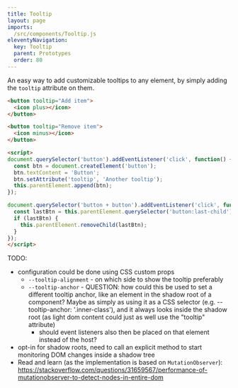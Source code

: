 ```yaml
---
title: Tooltip
layout: page
imports:
  /src/components/Tooltip.js
eleventyNavigation:
  key: Tooltip
  parent: Prototypes
  order: 80
---
```


An easy way to add customizable tooltips to any element, by simply adding the `tooltip` attribute on them.

<render-example></render-example>
```html
<button tooltip="Add item">
  <icon plus></icon>
</button>

<button tooltip="Remove item">
  <icon minus></icon>
</button>

<script>
document.querySelector('button').addEventListener('click', function() {
  const btn = document.createElement('button');
  btn.textContent = 'Button';
  btn.setAttribute('tooltip', 'Another tooltip');
  this.parentElement.append(btn);
});

document.querySelector('button + button').addEventListener('click', function() {
  const lastBtn = this.parentElement.querySelector('button:last-child');
  if (lastBtn) {
    this.parentElement.removeChild(lastBtn);
  }
});
</script>
```

TODO:
- configuration could be done using CSS custom props
  - `--tooltip-alignment` - on which side to show the tooltip preferably
  - `--tooltip-anchor` - QUESTION: how could this be used to set a different tooltip anchor, like an element in the shadow root of a component? Maybe as simply as using it as a CSS selector (e.g. --tooltip-anchor: '.inner-class'), and it always looks inside the shadow root (as light dom content could just as well use the "tooltip" attribute)
    - should event listeners also then be placed on that element instead of the host?
- opt-in for shadow roots, need to  call an explicit method to start monitoring DOM changes inside a shadow tree
- Read and learn (as the implementation is based on `MutationObserver`): https://stackoverflow.com/questions/31659567/performance-of-mutationobserver-to-detect-nodes-in-entire-dom
